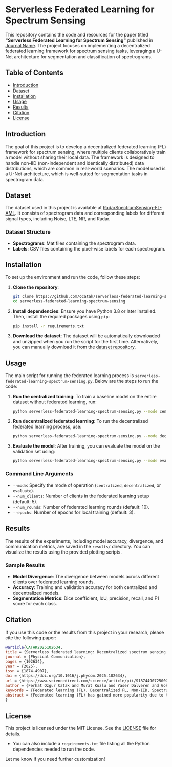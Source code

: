 # Serverless Federated Learning for Spectrum Sensing

This repository contains the code and resources for the paper titled **"Serverless Federated Learning for Spectrum Sensing"** published in [Journal Name](https://www.sciencedirect.com/science/article/abs/pii/S1874490725000370). The project focuses on implementing a decentralized federated learning framework for spectrum sensing tasks, leveraging a U-Net architecture for segmentation and classification of spectrograms.

## Table of Contents
- [Introduction](#introduction)
- [Dataset](#dataset)
- [Installation](#installation)
- [Usage](#usage)
- [Results](#results)
- [Citation](#citation)
- [License](#license)

## Introduction
The goal of this project is to develop a decentralized federated learning (FL) framework for spectrum sensing, where multiple clients collaboratively train a model without sharing their local data. The framework is designed to handle non-IID (non-independent and identically distributed) data distributions, which are common in real-world scenarios. The model used is a U-Net architecture, which is well-suited for segmentation tasks in spectrogram data.

## Dataset
The dataset used in this project is available at [RadarSpectrumSensing-FL-AML](https://github.com/ocatak/RadarSpectrumSensing-FL-AML). It consists of spectrogram data and corresponding labels for different signal types, including Noise, LTE, NR, and Radar.

### Dataset Structure
- **Spectrograms**: Mat files containing the spectrogram data.
- **Labels**: CSV files containing the pixel-wise labels for each spectrogram.

## Installation
To set up the environment and run the code, follow these steps:

1. **Clone the repository**:
   ```bash
   git clone https://github.com/ocatak/serverless-federated-learning-spectrum-sensing.git
   cd serverless-federated-learning-spectrum-sensing
   ```

2. **Install dependencies**:
   Ensure you have Python 3.8 or later installed. Then, install the required packages using `pip`:
   ```bash
   pip install -r requirements.txt
   ```

3. **Download the dataset**:
   The dataset will be automatically downloaded and unzipped when you run the script for the first time. Alternatively, you can manually download it from the [dataset repository](https://github.com/ocatak/RadarSpectrumSensing-FL-AML).

## Usage
The main script for running the federated learning process is `serverless-federated-learning-spectrum-sensing.py`. Below are the steps to run the code:

1. **Run the centralized training**:
   To train a baseline model on the entire dataset without federated learning, run:
   ```bash
   python serverless-federated-learning-spectrum-sensing.py --mode centralized
   ```

2. **Run decentralized federated learning**:
   To run the decentralized federated learning process, use:
   ```bash
   python serverless-federated-learning-spectrum-sensing.py --mode decentralized
   ```

3. **Evaluate the model**:
   After training, you can evaluate the model on the validation set using:
   ```bash
   python serverless-federated-learning-spectrum-sensing.py --mode evaluate
   ```

### Command Line Arguments
- `--mode`: Specify the mode of operation (`centralized`, `decentralized`, or `evaluate`).
- `--num_clients`: Number of clients in the federated learning setup (default: 5).
- `--num_rounds`: Number of federated learning rounds (default: 10).
- `--epochs`: Number of epochs for local training (default: 3).

## Results
The results of the experiments, including model accuracy, divergence, and communication metrics, are saved in the `results/` directory. You can visualize the results using the provided plotting scripts.

### Sample Results
- **Model Divergence**: The divergence between models across different clients over federated learning rounds.
- **Accuracy**: Training and validation accuracy for both centralized and decentralized models.
- **Segmentation Metrics**: Dice coefficient, IoU, precision, recall, and F1 score for each class.

## Citation
If you use this code or the results from this project in your research, please cite the following paper:

```bibtex
@article{CATAK2025102634,
title = {Serverless federated learning: Decentralized spectrum sensing in heterogeneous networks},
journal = {Physical Communication},
pages = {102634},
year = {2025},
issn = {1874-4907},
doi = {https://doi.org/10.1016/j.phycom.2025.102634},
url = {https://www.sciencedirect.com/science/article/pii/S1874490725000370},
author = {Ferhat Ozgur Catak and Murat Kuzlu and Yaser Dalveren and Gokcen Ozdemir},
keywords = {Federated learning (FL), Decentralized FL, Non-IID, Spectrum sensing},
abstract = {Federated learning (FL) has gained more popularity due to the increasing demand for robust and efficient mechanisms to ensure data privacy and security during collaborative model training in the concept of artificial intelligence/machine learning (AI/ML). This study proposes an advanced version of FL without the central server, called a serverless or decentralized federated learning framework, to address the challenge of cooperative spectrum sensing in non-independent and identically distributed (non-IID) environments. The framework leverages local model aggregation at neighboring nodes to improve robustness, privacy, and generalizability. The system incorporates weighted aggregation based on distributional similarity between local datasets using Wasserstein distance. The results demonstrate that the proposed serverless federated learning framework offers a satisfactory performance in terms of accuracy and resilience.}
}
```

## License
This project is licensed under the MIT License. See the [LICENSE](LICENSE) file for details.
- You can also include a `requirements.txt` file listing all the Python dependencies needed to run the code.

Let me know if you need further customization!
